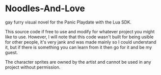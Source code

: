 # Noodles-And-Love
 gay furry visual novel for the Panic Playdate with the Lua SDK.

This source code if free to use and modify for whatever project you might like to use. However, I will note that this code wasn't built for being usible for other people, it's very jank and was made mainly so I could understand it, but if there is something you can learn from it then go for it and be my guest.

The character sprites are owned by the artist and cannot be used in any project without permission.
